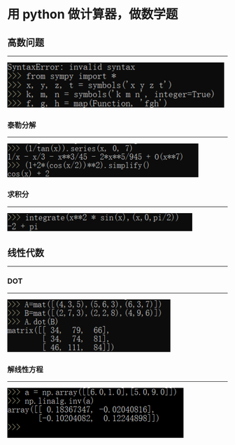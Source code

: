# 用 python 做计算器，做数学题

## 高数问题
---
![](images\高数.png)

### 泰勒分解
---
![](images\泰勒.png)

### 求积分
---
![](积分.png)

## 线性代数
---
### DOT
---
![](images\dot.png)

### 解线性方程
---
![](images\线性方程.png)
  